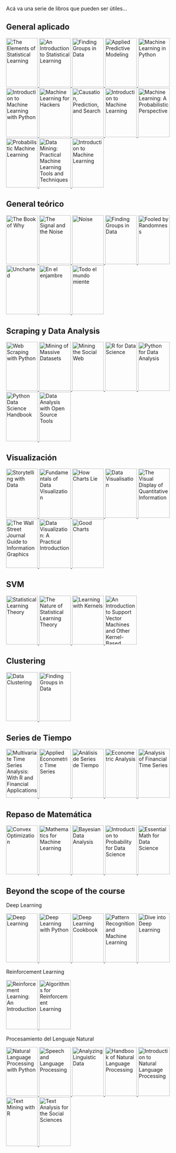 Acá va una serie de libros que pueden ser útiles...
## General aplicado
<p>
<a href="https://www.goodreads.com/book/show/148009.The_Elements_of_Statistical_Learning">
<img border="0" title="The Elements of Statistical Learning" 
src="https://i.gr-assets.com/images/S/compressed.photo.goodreads.com/books/1387738132l/148009.jpg" width="86" height="133.3">
</a>
<a href="https://www.goodreads.com/book/show/17397466-an-introduction-to-statistical-learning">
<img border="0" title="An Introduction to Statistical Learning" 
src="https://i.gr-assets.com/images/S/compressed.photo.goodreads.com/books/1385132472l/17397466.jpg" width="86" height="133.3">
</a>
<a href="https://www.goodreads.com/book/show/40363665-hands-on-machine-learning-with-scikit-learn-keras-and-tensorflow">
<img border="0" title="Hands-On Machine Learning with Scikit-Learn, Keras, and Tensorflow" alt="Finding Groups in Data" 
src="https://i.gr-assets.com/images/S/compressed.photo.goodreads.com/books/1571123692l/40363665.jpg" width="86" height="133.3">
</a>  
<a href="https://www.goodreads.com/book/show/17299542-applied-predictive-modeling">
<img border="0" title="Applied Predictive Modeling"
src="https://i.gr-assets.com/images/S/compressed.photo.goodreads.com/books/1385251160l/17299542.jpg" width="86" height="133.3">
</a>  
<a href="https://www.goodreads.com/book/show/23059706-machine-learning-in-python">
<img border="0" title="Machine Learning in Python" 
src="https://i.gr-assets.com/images/S/compressed.photo.goodreads.com/books/1470617594l/23059706._SX318_.jpg" width="86" height="133.3">
</a>
<a href="https://www.goodreads.com/book/show/24346909-introduction-to-machine-learning-with-python">
<img border="0" title="Introduction to Machine Learning with Python" 
src="https://i.gr-assets.com/images/S/compressed.photo.goodreads.com/books/1475832701l/24346909.jpg" width="86" height="133.3">
</a>
<a href="https://www.goodreads.com/book/show/13482301-machine-learning-for-hackers">
<img border="0" title="Machine Learning for Hackers" 
src="https://i.gr-assets.com/images/S/compressed.photo.goodreads.com/books/1329074818l/13482301.jpg" width="86" height="133.3">
</a>
<a href="https://www.goodreads.com/book/show/739803.Causation_Prediction_and_Search">
<img border="0" title="Causation, Prediction, and Search" 
src="https://i.gr-assets.com/images/S/compressed.photo.goodreads.com/books/1390074736l/739803.jpg" width="86" height="133.3">
</a>
<a href="https://www.goodreads.com/book/show/213032.Introduction_to_Machine_Learning">
<img border="0" title="Introduction to Machine Learning" 
src="https://i.gr-assets.com/images/S/compressed.photo.goodreads.com/books/1386923543l/213032.jpg" width="86" height="133.3">
</a>
<a href="https://www.goodreads.com/book/show/15857489-machine-learning">
<img border="0" title="Machine Learning: A Probabilistic Perspective" 
src="https://i.gr-assets.com/images/S/compressed.photo.goodreads.com/books/1500590648l/15857489._SX318_.jpg" width="86" height="133.3">
</a>
<a href="https://www.goodreads.com/book/show/58064710-probabilistic-machine-learning">
<img border="0" title="Probabilistic Machine Learning" 
src="https://i.gr-assets.com/images/S/compressed.photo.goodreads.com/books/1631506276l/58064710._SX318_.jpg" width="86" height="133.3">
</a>
<a href="https://www.goodreads.com/book/show/213031.Data_Mining">
<img border="0" title="Data Mining: Practical Machine Learning Tools and Techniques" 
src="https://i.gr-assets.com/images/S/compressed.photo.goodreads.com/books/1388211055l/213031.jpg" width="86" height="133.3">
</a>
<a href="https://www.goodreads.com/book/show/213032.Introduction_to_Machine_Learning">
<img border="0" title="Introduction to Machine Learning" 
src="https://i.gr-assets.com/images/S/compressed.photo.goodreads.com/books/1386923543l/213032.jpg" width="86" height="133.3">
</a>
</p>


## General teórico
<p>
<a href="https://www.goodreads.com/book/show/36204378-the-book-of-why">
<img border="0" title="The Book of Why" 
src="https://i.gr-assets.com/images/S/compressed.photo.goodreads.com/books/1516890908l/36204378.jpg" width="86" height="133.3">
</a>
<a href="https://www.goodreads.com/book/show/13588394-the-signal-and-the-noise">
<img border="0" title="The Signal and the Noise" 
src="https://i.gr-assets.com/images/S/compressed.photo.goodreads.com/books/1355058876l/13588394.jpg" width="86" height="133.3">
</a>
<a href="https://www.goodreads.com/book/show/55339408-noise">
<img border="0" title="Noise" 
src="https://i.gr-assets.com/images/S/compressed.photo.goodreads.com/books/1617709587l/55339408.jpg" width="86" height="133.3">
</a>
<a href="https://www.goodreads.com/book/show/43722897-the-art-of-statistics">
<img border="0" title="The Art of Statistics" alt="Finding Groups in Data" 
src="https://i.gr-assets.com/images/S/compressed.photo.goodreads.com/books/1561638191l/43722897.jpg" width="86" height="133.3">
</a>  
<a href="https://www.goodreads.com/book/show/38315.Fooled_by_Randomness">
<img border="0" title="Fooled by Randomness"
src="https://i.gr-assets.com/images/S/compressed.photo.goodreads.com/books/1388180506l/38315.jpg" width="86" height="133.3">
</a>  
<a href="https://www.goodreads.com/book/show/20324580-uncharted">
<img border="0" title="Uncharted" 
src="https://i.gr-assets.com/images/S/compressed.photo.goodreads.com/books/1403903307l/20324580.jpg" width="86" height="133.3">
</a>
<a href="https://www.goodreads.com/book/show/23345558-en-el-enjambre">
<img border="0" title="En el enjambre" 
src="https://i.gr-assets.com/images/S/compressed.photo.goodreads.com/books/1412827540l/23345558.jpg" width="86" height="133.3">
</a>
<a href="https://www.goodreads.com/book/show/46141625-todo-el-mundo-miente">
<img border="0" title="Todo el mundo miente" 
src="https://i.gr-assets.com/images/S/compressed.photo.goodreads.com/books/1559611356l/46141625._SY475_.jpg" width="86" height="133.3">
</a>
</p>


## Scraping y Data Analysis
<p>
<a href="https://www.goodreads.com/book/show/25752783-web-scraping-with-python">
<img border="0" title="Web Scraping with Python" 
src="https://i.gr-assets.com/images/S/compressed.photo.goodreads.com/books/1435869255l/25752783._SX318_.jpg" width="86" height="133.3">
</a>
<a href="https://www.goodreads.com/book/show/12818088-mining-of-massive-datasets">
<img border="0" title="Mining of Massive Datasets" 
src="https://i.gr-assets.com/images/S/compressed.photo.goodreads.com/books/1344738596l/12818088.jpg" width="86" height="133.3">
</a>
<a href="https://www.goodreads.com/book/show/9328656-mining-the-social-web">
<img border="0" title="Mining the Social Web" 
src="https://i.gr-assets.com/images/S/compressed.photo.goodreads.com/books/1328761622l/9328656.jpg" width="86" height="133.3">
</a>
<a href="https://www.goodreads.com/book/show/29860163-r-for-data-science">
<img border="0" title="R for Data Science" 
src="https://i.gr-assets.com/images/S/compressed.photo.goodreads.com/books/1460167872l/29860163._SY475_.jpg" width="86" height="133.3">
</a>
<a href="https://www.goodreads.com/book/show/14744694-python-for-data-analysis">
<img border="0" title="Python for Data Analysis" 
src="https://i.gr-assets.com/images/S/compressed.photo.goodreads.com/books/1356132971l/14744694.jpg" width="86" height="133.3">
</a>
<a href="https://www.goodreads.com/book/show/26457146-python-data-science-handbook">
<img border="0" title="Python Data Science Handbook" 
src="https://i.gr-assets.com/images/S/compressed.photo.goodreads.com/books/1481029785l/26457146.jpg" width="86" height="133.3">
</a>
<a href="https://www.goodreads.com/book/show/8360735-data-analysis-with-open-source-tools">
<img border="0" title="Data Analysis with Open Source Tools" 
src="https://i.gr-assets.com/images/S/compressed.photo.goodreads.com/books/1354901717l/8360735.jpg" width="86" height="133.3">
</a>
</p>
  
## Visualización
<p>
<a href="https://www.goodreads.com/book/show/26535513-storytelling-with-data">
<img border="0" title="Storytelling with Data" 
src="https://i.gr-assets.com/images/S/compressed.photo.goodreads.com/books/1444690744l/26535513._SX318_.jpg" width="86" height="133.3">
</a>
<a href="https://www.goodreads.com/book/show/40014286-fundamentals-of-data-visualization">
<img border="0" title="Fundamentals of Data Visualization" 
src="https://i.gr-assets.com/images/S/compressed.photo.goodreads.com/books/1553582051l/40014286.jpg" width="86" height="133.3">
</a>
<a href="https://www.goodreads.com/book/show/43726576-how-charts-lie">
<img border="0" title="How Charts Lie" 
src="https://i.gr-assets.com/images/S/compressed.photo.goodreads.com/books/1563764604l/43726576.jpg" width="86" height="133.3">
</a>
<a href="https://www.goodreads.com/book/show/29200705-data-visualisation">
<img border="0" title="Data Visualisation" 
src="https://i.gr-assets.com/images/S/compressed.photo.goodreads.com/books/1460188603l/29200705._SX318_.jpg" width="86" height="133.3">
</a>
<a href="https://www.goodreads.com/book/show/17744.The_Visual_Display_of_Quantitative_Information">
<img border="0" title="The Visual Display of Quantitative Information" 
src="https://i.gr-assets.com/images/S/compressed.photo.goodreads.com/books/1560425455l/17744._SX318_.jpg" width="86" height="133.3">
</a>
<a href="https://www.goodreads.com/book/show/6542897-the-wall-street-journal-guide-to-information-graphics">
<img border="0" title="The Wall Street Journal Guide to Information Graphics" 
src="https://i.gr-assets.com/images/S/compressed.photo.goodreads.com/books/1347811638l/6542897.jpg" width="86" height="133.3">
</a>
<a href="https://www.goodreads.com/book/show/39964443-data-visualization">
<img border="0" title="Data Visualization: A Practical Introduction" 
src="https://i.gr-assets.com/images/S/compressed.photo.goodreads.com/books/1545849576l/39964443._SX318_.jpg" width="86" height="133.3">
</a>
<a href="https://www.goodreads.com/book/show/27038049-good-charts">
<img border="0" title="Good Charts" 
src="https://i.gr-assets.com/images/S/compressed.photo.goodreads.com/books/1444689367l/27038049._SX318_.jpg" width="86" height="133.3">
</a>
</p>

## SVM
<p>
<a href="https://www.goodreads.com/book/show/29352723-statistical-learning-theory">
<img border="0" title="Statistical Learning Theory" 
src="https://i.gr-assets.com/images/S/compressed.photo.goodreads.com/books/1456595769l/29352723._SY475_.jpg" width="86" height="133.3">
</a>
</a>
<a href="https://www.goodreads.com/book/show/9468739-the-nature-of-statistical-learning-theory">
<img border="0" title="The Nature of Statistical Learning Theory" 
src="https://i.gr-assets.com/images/S/compressed.photo.goodreads.com/books/1301920657l/9468739.jpg" width="86" height="133.3">
</a>  
<a href="https://www.goodreads.com/book/show/213033.Learning_with_Kernels">
<img border="0" title="Learning with Kernels" 
src="https://i.gr-assets.com/images/S/compressed.photo.goodreads.com/books/1348242892l/213033.jpg" width="86" height="133.3">
</a>
<a href="https://www.goodreads.com/book/show/264011.An_Introduction_to_Support_Vector_Machines_and_Other_Kernel_Based_Learning_Methods">
<img border="0" title="An Introduction to Support Vector Machines and Other Kernel-Based Learning Methods" 
src="https://i.gr-assets.com/images/S/compressed.photo.goodreads.com/books/1421012060l/264011.jpg" width="86" height="133.3">
</a>
</p>

## Clustering
<p>
<a href="https://www.goodreads.com/book/show/2247772.Data_Clustering">
<img border="0" title="Data Clustering" src="https://i.gr-assets.com/images/S/compressed.photo.goodreads.com/books/1266669217l/2247772.jpg" width="86" height="133.3">
  
</a>
<a href="https://www.goodreads.com/book/show/1254075.Finding_Groups_In_Data">
<img border="0" title="Finding Groups in Data" alt="Finding Groups in Data" src="https://i.gr-assets.com/images/S/compressed.photo.goodreads.com/books/1348403416l/1254075.jpg" width="86" height="133.3">
</a>
</p>

## Series de Tiempo
<p>
<a href="https://www.goodreads.com/book/show/17848507-multivariate-time-series-analysis">
<img border="0" title="Multivariate Time Series Analysis: With R and Financial Applications" 
src="https://i.gr-assets.com/images/S/compressed.photo.goodreads.com/books/1384735188l/17848507.jpg" width="86" height="133.3">
</a>
<a href="https://www.goodreads.com/book/show/1141041.Applied_Econometric_Time_Series?ac=1&from_search=true&qid=CyyO0UfeVl&rank=2">
<img border="0" title="Applied Econometric Time Series" 
src="https://i.gr-assets.com/images/S/compressed.photo.goodreads.com/books/1387714165l/1141041.jpg" width="86" height="133.3">
</a>
<a href="https://www.goodreads.com/book/show/22615937-an-lisis-de-series-de-tiempo?ac=1&from_search=true&qid=TtfURvG5pV&rank=1">
<img border="0" title="Análisis de Series de Tiempo" 
src="https://i.gr-assets.com/images/S/compressed.photo.goodreads.com/books/1404316441l/22615937.jpg" width="86" height="133.3">
</a>
<a href="https://www.goodreads.com/book/show/83280.Econometric_Analysis?ac=1&from_search=true&qid=9rg0z75nCB&rank=1">
<img border="0" title="Econometric Analysis" 
src="https://i.gr-assets.com/images/S/compressed.photo.goodreads.com/books/1386924179l/83280.jpg" width="86" height="133.3">
</a>
<a href="https://www.goodreads.com/book/show/1248992.Analysis_of_Financial_Time_Series">
<img border="0" title="Analysis of Financial Time Series" 
src="https://i.gr-assets.com/images/S/compressed.photo.goodreads.com/books/1347402730l/1248992.jpg" width="86" height="133.3">
</a>  
</p>

## Repaso de Matemática
<p>
<a href="https://www.goodreads.com/book/show/148030.Convex_Optimization">
<img border="0" title="Convex Optimization" 
src="https://i.gr-assets.com/images/S/compressed.photo.goodreads.com/books/1358993464l/148030.jpg" width="86" height="133.3">
</a>
<a href="https://www.goodreads.com/book/show/50040746-mathematics-for-machine-learning">
<img border="0" title="Mathematics for Machine Learning" 
src="https://i.gr-assets.com/images/S/compressed.photo.goodreads.com/books/1572995511l/50040746._SX318_SY475_.jpg" width="86" height="133.3">
</a>
<a href="https://www.goodreads.com/book/show/619590.Bayesian_Data_Analysis">
<img border="0" title="Bayesian Data Analysis" 
src="https://i.gr-assets.com/images/S/compressed.photo.goodreads.com/books/1340797343l/619590.jpg" width="86" height="133.3">
</a>
<a href="https://probability4datascience.com/">
<img border="0" title="Introduction to Probability for Data Science" 
src="https://probability4datascience.com/pix/cover.png" width="86" height="133.3">
</a> 
<a href="https://www.goodreads.com/book/show/51763086-essential-math-for-data-science?ac=1&from_search=true&qid=vLydxZ2Ej4&rank=1">
<img border="0" title="Essential Math for Data Science" 
src="https://i.gr-assets.com/images/S/compressed.photo.goodreads.com/books/1620715594l/51763086.jpg" width="86" height="133.3">
</a>  
</p>

## Beyond the scope of the course
<p>
<p>
Deep Learning
</p>
<a href="https://www.goodreads.com/book/show/24072897-deep-learning">
<img border="0" title="Deep Learning" 
src="https://i.gr-assets.com/images/S/compressed.photo.goodreads.com/books/1490810628l/24072897.jpg" width="86" height="133.3">
</a>
<a href="https://www.goodreads.com/book/show/33986067-deep-learning-with-python">
<img border="0" title="Deep Learning with Python" 
src="https://i.gr-assets.com/images/S/compressed.photo.goodreads.com/books/1513265126l/33986067._SX318_.jpg" width="86" height="133.3">
</a>
<a href="https://www.goodreads.com/book/show/37707168-deep-learning-cookbook">
<img border="0" title="Deep Learning Cookbook" 
src="https://i.gr-assets.com/images/S/compressed.photo.goodreads.com/books/1529051582l/37707168.jpg" width="86" height="133.3">
</a>
<a href="https://www.goodreads.com/book/show/55881.Pattern_Recognition_and_Machine_Learning">
<img border="0" title="Pattern Recognition and Machine Learning" 
src="https://i.gr-assets.com/images/S/compressed.photo.goodreads.com/books/1347401011l/55881.jpg" width="86" height="133.3">
</a>
<a href="https://d2l.ai/">
<img border="0" title="Dive into Deep Learning" 
src="https://d2l.ai/_images/front.png" width="86" height="133.3">
</a>
</p>

<p>
<p>
Reinforcement Learning
</p>
<a href="https://www.goodreads.com/book/show/739791.Reinforcement_Learning">
<img border="0" title="Reinforcement Learning: An Introduction" 
src="https://i.gr-assets.com/images/S/compressed.photo.goodreads.com/books/1348086685l/739791.jpg" width="86" height="133.3">
</a>
<a href="https://www.goodreads.com/book/show/16564989-algorithms-for-reinforcement-learning?ac=1&from_search=true&qid=kcYVkgLyGt&rank=1">
<img border="0" title="Algorithms for Reinforcement Learning" 
src="https://i.gr-assets.com/images/S/compressed.photo.goodreads.com/books/1356169399l/16564989.jpg" width="86" height="133.3">
</a>
</p>

<p>
<p>  
Procesamiento del Lenguaje Natural
</p>  
<a href="https://www.goodreads.com/book/show/6392569.Natural_Language_Processing_with_Python">
<img border="0" title="Natural Language Processing with Python" 
src="https://i.gr-assets.com/images/S/compressed.photo.goodreads.com/books/1328834784l/6392569.jpg" width="86" height="133.3">
</a>
<a href="https://www.goodreads.com/book/show/908047.Speech_and_Language_Processing">
<img border="0" title="Speech and Language Processing" 
src="https://i.gr-assets.com/images/S/compressed.photo.goodreads.com/books/1391032539l/908047.jpg" width="86" height="133.3">
</a>
<a href="https://www.goodreads.com/book/show/6179005-analyzing-linguistic-data">
<img border="0" title="Analyzing Linguistic Data" 
src="https://i.gr-assets.com/images/S/compressed.photo.goodreads.com/books/1392023932l/6179005.jpg" width="86" height="133.3">
</a>
<a href="https://www.goodreads.com/book/show/6884480-handbook-of-natural-language-processing">
<img border="0" title="Handbook of Natural Language Processing" 
src="https://i.gr-assets.com/images/S/compressed.photo.goodreads.com/books/1348425778l/6884480.jpg" width="86" height="133.3">
</a>
<a href="https://www.goodreads.com/book/show/44512538-introduction-to-natural-language-processing">
<img border="0" title="Introduction to Natural Language Processing" 
src="https://i.gr-assets.com/images/S/compressed.photo.goodreads.com/books/1570703063l/44512538.jpg" width="86" height="133.3">
</a>
<a href="https://www.goodreads.com/book/show/34006736-text-mining-with-r">
<img border="0" title="Text Mining with R" 
src="https://i.gr-assets.com/images/S/compressed.photo.goodreads.com/books/1497976596l/34006736.jpg" width="86" height="133.3">
</a>
<a href="https://www.goodreads.com/book/show/2765817-text-analysis-for-the-social-sciences">
<img border="0" title="Text Analysis for the Social Sciences" 
src="https://i.gr-assets.com/images/S/compressed.photo.goodreads.com/books/1482843452l/2765817.jpg" width="86" height="133.3">
</a>
</p>
  
